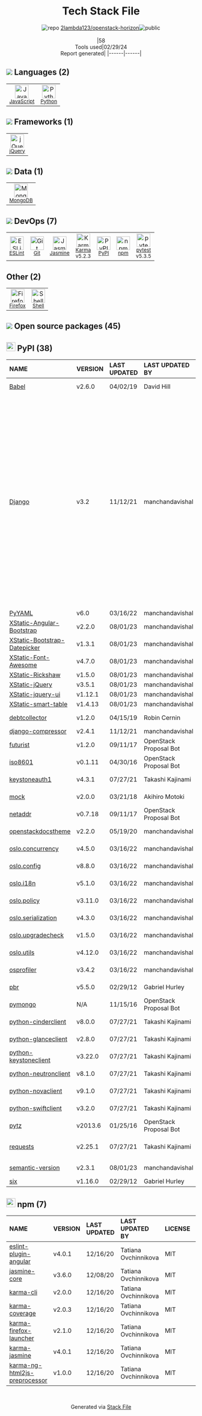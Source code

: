 <!--
&lt;--- Readme.md Snippet without images Start ---&gt;
## Tech Stack
2lambda123/openstack-horizon is built on the following main stack:

- [JavaScript](https://developer.mozilla.org/en-US/docs/Web/JavaScript) – Languages
- [Python](https://www.python.org) – Languages
- [jQuery](http://jquery.com/) – Javascript UI Libraries
- [MongoDB](http://www.mongodb.com/) – Databases
- [ESLint](http://eslint.org/) – Code Review
- [Jasmine](http://jasmine.github.io/) – Javascript Testing Framework
- [Karma](http://karma-runner.github.io/) – Browser Testing
- [pytest](http://pytest.org/latest/) – Testing Frameworks
- [Firefox](https://www.mozilla.org/en-US/firefox/) – Web Browser
- [Shell](https://en.wikipedia.org/wiki/Shell_script) – Shells

Full tech stack [here](/techstack.md)

&lt;--- Readme.md Snippet without images End ---&gt;

&lt;--- Readme.md Snippet with images Start ---&gt;
## Tech Stack
2lambda123/openstack-horizon is built on the following main stack:

- <img width='25' height='25' src='https://img.stackshare.io/service/1209/javascript.jpeg' alt='JavaScript'/> [JavaScript](https://developer.mozilla.org/en-US/docs/Web/JavaScript) – Languages
- <img width='25' height='25' src='https://img.stackshare.io/service/993/pUBY5pVj.png' alt='Python'/> [Python](https://www.python.org) – Languages
- <img width='25' height='25' src='https://img.stackshare.io/service/1021/lxEKmMnB_400x400.jpg' alt='jQuery'/> [jQuery](http://jquery.com/) – Javascript UI Libraries
- <img width='25' height='25' src='https://img.stackshare.io/service/1030/leaf-360x360.png' alt='MongoDB'/> [MongoDB](http://www.mongodb.com/) – Databases
- <img width='25' height='25' src='https://img.stackshare.io/service/3337/Q4L7Jncy.jpg' alt='ESLint'/> [ESLint](http://eslint.org/) – Code Review
- <img width='25' height='25' src='https://img.stackshare.io/service/831/7c0b595409af531b9cdeb07f8c513e8b.png' alt='Jasmine'/> [Jasmine](http://jasmine.github.io/) – Javascript Testing Framework
- <img width='25' height='25' src='https://img.stackshare.io/service/1420/TidYGd6a.png' alt='Karma'/> [Karma](http://karma-runner.github.io/) – Browser Testing
- <img width='25' height='25' src='https://img.stackshare.io/service/4586/Lu99Qe0Z_400x400.png' alt='pytest'/> [pytest](http://pytest.org/latest/) – Testing Frameworks
- <img width='25' height='25' src='https://img.stackshare.io/service/8705/768px-Firefox_Logo__2017.svg.png' alt='Firefox'/> [Firefox](https://www.mozilla.org/en-US/firefox/) – Web Browser
- <img width='25' height='25' src='https://img.stackshare.io/service/4631/default_c2062d40130562bdc836c13dbca02d318205a962.png' alt='Shell'/> [Shell](https://en.wikipedia.org/wiki/Shell_script) – Shells

Full tech stack [here](/techstack.md)

&lt;--- Readme.md Snippet with images End ---&gt;
-->
<div align="center">

# Tech Stack File
![](https://img.stackshare.io/repo.svg "repo") [2lambda123/openstack-horizon](https://github.com/2lambda123/openstack-horizon)![](https://img.stackshare.io/public_badge.svg "public")
<br/><br/>
|58<br/>Tools used|02/29/24 <br/>Report generated|
|------|------|
</div>

## <img src='https://img.stackshare.io/languages.svg'/> Languages (2)
<table><tr>
  <td align='center'>
  <img width='36' height='36' src='https://img.stackshare.io/service/1209/javascript.jpeg' alt='JavaScript'>
  <br>
  <sub><a href="https://developer.mozilla.org/en-US/docs/Web/JavaScript">JavaScript</a></sub>
  <br>
  <sub></sub>
</td>

<td align='center'>
  <img width='36' height='36' src='https://img.stackshare.io/service/993/pUBY5pVj.png' alt='Python'>
  <br>
  <sub><a href="https://www.python.org">Python</a></sub>
  <br>
  <sub></sub>
</td>

</tr>
</table>

## <img src='https://img.stackshare.io/frameworks.svg'/> Frameworks (1)
<table><tr>
  <td align='center'>
  <img width='36' height='36' src='https://img.stackshare.io/service/1021/lxEKmMnB_400x400.jpg' alt='jQuery'>
  <br>
  <sub><a href="http://jquery.com/">jQuery</a></sub>
  <br>
  <sub></sub>
</td>

</tr>
</table>

## <img src='https://img.stackshare.io/databases.svg'/> Data (1)
<table><tr>
  <td align='center'>
  <img width='36' height='36' src='https://img.stackshare.io/service/1030/leaf-360x360.png' alt='MongoDB'>
  <br>
  <sub><a href="http://www.mongodb.com/">MongoDB</a></sub>
  <br>
  <sub></sub>
</td>

</tr>
</table>

## <img src='https://img.stackshare.io/devops.svg'/> DevOps (7)
<table><tr>
  <td align='center'>
  <img width='36' height='36' src='https://img.stackshare.io/service/3337/Q4L7Jncy.jpg' alt='ESLint'>
  <br>
  <sub><a href="http://eslint.org/">ESLint</a></sub>
  <br>
  <sub></sub>
</td>

<td align='center'>
  <img width='36' height='36' src='https://img.stackshare.io/service/1046/git.png' alt='Git'>
  <br>
  <sub><a href="http://git-scm.com/">Git</a></sub>
  <br>
  <sub></sub>
</td>

<td align='center'>
  <img width='36' height='36' src='https://img.stackshare.io/service/831/7c0b595409af531b9cdeb07f8c513e8b.png' alt='Jasmine'>
  <br>
  <sub><a href="http://jasmine.github.io/">Jasmine</a></sub>
  <br>
  <sub></sub>
</td>

<td align='center'>
  <img width='36' height='36' src='https://img.stackshare.io/service/1420/TidYGd6a.png' alt='Karma'>
  <br>
  <sub><a href="http://karma-runner.github.io/">Karma</a></sub>
  <br>
  <sub>v5.2.3</sub>
</td>

<td align='center'>
  <img width='36' height='36' src='https://img.stackshare.io/service/12572/-RIWgodF_400x400.jpg' alt='PyPI'>
  <br>
  <sub><a href="https://pypi.org/">PyPI</a></sub>
  <br>
  <sub></sub>
</td>

<td align='center'>
  <img width='36' height='36' src='https://img.stackshare.io/service/1120/lejvzrnlpb308aftn31u.png' alt='npm'>
  <br>
  <sub><a href="https://www.npmjs.com/">npm</a></sub>
  <br>
  <sub></sub>
</td>

<td align='center'>
  <img width='36' height='36' src='https://img.stackshare.io/service/4586/Lu99Qe0Z_400x400.png' alt='pytest'>
  <br>
  <sub><a href="http://pytest.org/latest/">pytest</a></sub>
  <br>
  <sub>v5.3.5</sub>
</td>

</tr>
</table>

## Other (2)
<table><tr>
  <td align='center'>
  <img width='36' height='36' src='https://img.stackshare.io/service/8705/768px-Firefox_Logo__2017.svg.png' alt='Firefox'>
  <br>
  <sub><a href="https://www.mozilla.org/en-US/firefox/">Firefox</a></sub>
  <br>
  <sub></sub>
</td>

<td align='center'>
  <img width='36' height='36' src='https://img.stackshare.io/service/4631/default_c2062d40130562bdc836c13dbca02d318205a962.png' alt='Shell'>
  <br>
  <sub><a href="https://en.wikipedia.org/wiki/Shell_script">Shell</a></sub>
  <br>
  <sub></sub>
</td>

</tr>
</table>


## <img src='https://img.stackshare.io/group.svg' /> Open source packages (45)</h2>

## <img width='24' height='24' src='https://img.stackshare.io/service/12572/-RIWgodF_400x400.jpg'/> PyPI (38)

|NAME|VERSION|LAST UPDATED|LAST UPDATED BY|LICENSE|VULNERABILITIES|
|:------|:------|:------|:------|:------|:------|
|[Babel](https://pypi.org/project/Babel)|v2.6.0|04/02/19|David Hill |BSD-3-Clause|N/A|
|[Django](https://pypi.org/project/Django)|v3.2|11/12/21|manchandavishal |BSD-3-Clause|[CVE-2023-31047](https://github.com/advisories/GHSA-r3xc-prgr-mg9p) (Critical)<br/>[CVE-2022-28347](https://github.com/advisories/GHSA-w24h-v9qh-8gxj) (Critical)<br/>[CVE-2021-35042](https://github.com/advisories/GHSA-xpfp-f569-q3p2) (Critical)<br/>[CVE-2022-28346](https://github.com/advisories/GHSA-2gwj-7jmv-h26r) (Critical)<br/>[CVE-2021-45115](https://github.com/advisories/GHSA-53qw-q765-4fww) (High)<br/>[CVE-2021-44420](https://github.com/advisories/GHSA-v6rh-hp5x-86rv) (High)<br/>[CVE-2021-31542](https://github.com/advisories/GHSA-rxjp-mfm9-w4wr) (High)<br/>[CVE-2022-36359](https://github.com/advisories/GHSA-8x94-hmjh-97hq) (High)<br/>[CVE-2023-24580](https://github.com/advisories/GHSA-2hrw-hx67-34x6) (High)<br/>[CVE-2021-45116](https://github.com/advisories/GHSA-8c5j-9r9f-c6w8) (High)<br/>[CVE-2023-36053](https://github.com/advisories/GHSA-jh3w-4vvf-mjgr) (High)<br/>[CVE-2021-32052](https://github.com/advisories/GHSA-qm57-vhq3-3fwf) (Moderate)<br/>[CVE-2021-45452](https://github.com/advisories/GHSA-jrh2-hc4r-7jwx) (Moderate)|
|[PyYAML](https://pypi.org/project/PyYAML)|v6.0|03/16/22|manchandavishal |MIT|N/A|
|[XStatic-Angular-Bootstrap](https://pypi.org/project/XStatic-Angular-Bootstrap)|v2.2.0|08/01/23|manchandavishal |MIT|N/A|
|[XStatic-Bootstrap-Datepicker](https://pypi.org/project/XStatic-Bootstrap-Datepicker)|v1.3.1|08/01/23|manchandavishal |Apache-2.0|N/A|
|[XStatic-Font-Awesome](https://pypi.org/project/XStatic-Font-Awesome)|v4.7.0|08/01/23|manchandavishal |OFL-1.1|N/A|
|[XStatic-Rickshaw](https://pypi.org/project/XStatic-Rickshaw)|v1.5.0|08/01/23|manchandavishal |Other|N/A|
|[XStatic-jQuery](https://pypi.org/project/XStatic-jQuery)|v3.5.1|08/01/23|manchandavishal |Other|N/A|
|[XStatic-jquery-ui](https://pypi.org/project/XStatic-jquery-ui)|v1.12.1|08/01/23|manchandavishal |Other|N/A|
|[XStatic-smart-table](https://pypi.org/project/XStatic-smart-table)|v1.4.13|08/01/23|manchandavishal |Other|N/A|
|[debtcollector](https://pypi.org/project/debtcollector)|v1.2.0|04/15/19|Robin Cernin |Apache-2.0|N/A|
|[django-compressor](https://pypi.org/project/django-compressor)|v2.4.1|11/12/21|manchandavishal |MIT|N/A|
|[futurist](https://pypi.org/project/futurist)|v1.2.0|09/11/17|OpenStack Proposal Bot |Apache-2.0|N/A|
|[iso8601](https://pypi.org/project/iso8601)|v0.1.11|04/30/16|OpenStack Proposal Bot |MIT|N/A|
|[keystoneauth1](https://pypi.org/project/keystoneauth1)|v4.3.1|07/27/21|Takashi Kajinami |Apache-2.0|N/A|
|[mock](https://pypi.org/project/mock)|v2.0.0|03/21/18|Akihiro Motoki |BSD-2-Clause|N/A|
|[netaddr](https://pypi.org/project/netaddr)|v0.7.18|09/11/17|OpenStack Proposal Bot |BSD-3-Clause|N/A|
|[openstackdocstheme](https://pypi.org/project/openstackdocstheme)|v2.2.0|05/19/20|manchandavishal |Apache-2.0|N/A|
|[oslo.concurrency](https://pypi.org/project/oslo.concurrency)|v4.5.0|03/16/22|manchandavishal |Apache-2.0|N/A|
|[oslo.config](https://pypi.org/project/oslo.config)|v8.8.0|03/16/22|manchandavishal |Apache-2.0|N/A|
|[oslo.i18n](https://pypi.org/project/oslo.i18n)|v5.1.0|03/16/22|manchandavishal |Apache-2.0|N/A|
|[oslo.policy](https://pypi.org/project/oslo.policy)|v3.11.0|03/16/22|manchandavishal |Apache-2.0|N/A|
|[oslo.serialization](https://pypi.org/project/oslo.serialization)|v4.3.0|03/16/22|manchandavishal |Apache-2.0|N/A|
|[oslo.upgradecheck](https://pypi.org/project/oslo.upgradecheck)|v1.5.0|03/16/22|manchandavishal |Apache-2.0|N/A|
|[oslo.utils](https://pypi.org/project/oslo.utils)|v4.12.0|03/16/22|manchandavishal |Apache-2.0|N/A|
|[osprofiler](https://pypi.org/project/osprofiler)|v3.4.2|03/16/22|manchandavishal |Apache-2.0|N/A|
|[pbr](https://pypi.org/project/pbr)|v5.5.0|02/29/12|Gabriel Hurley |Apache-2.0|N/A|
|[pymongo](https://pypi.org/project/pymongo)|N/A|11/15/16|OpenStack Proposal Bot |Apache-2.0|N/A|
|[python-cinderclient](https://pypi.org/project/python-cinderclient)|v8.0.0|07/27/21|Takashi Kajinami |Apache-2.0|N/A|
|[python-glanceclient](https://pypi.org/project/python-glanceclient)|v2.8.0|07/27/21|Takashi Kajinami |Apache-2.0|N/A|
|[python-keystoneclient](https://pypi.org/project/python-keystoneclient)|v3.22.0|07/27/21|Takashi Kajinami |Apache-2.0|N/A|
|[python-neutronclient](https://pypi.org/project/python-neutronclient)|v8.1.0|07/27/21|Takashi Kajinami |Apache-2.0|N/A|
|[python-novaclient](https://pypi.org/project/python-novaclient)|v9.1.0|07/27/21|Takashi Kajinami |Apache-2.0|N/A|
|[python-swiftclient](https://pypi.org/project/python-swiftclient)|v3.2.0|07/27/21|Takashi Kajinami |Apache-2.0|N/A|
|[pytz](https://pypi.org/project/pytz)|v2013.6|01/25/16|OpenStack Proposal Bot |MIT|N/A|
|[requests](https://pypi.org/project/requests)|v2.25.1|07/27/21|Takashi Kajinami |Apache-2.0|[CVE-2023-32681](https://github.com/advisories/GHSA-j8r2-6x86-q33q) (Moderate)|
|[semantic-version](https://pypi.org/project/semantic-version)|v2.3.1|08/01/23|manchandavishal |BSD-2-Clause|N/A|
|[six](https://pypi.org/project/six)|v1.16.0|02/29/12|Gabriel Hurley |MIT|N/A|


## <img width='24' height='24' src='https://img.stackshare.io/service/1120/lejvzrnlpb308aftn31u.png'/> npm (7)

|NAME|VERSION|LAST UPDATED|LAST UPDATED BY|LICENSE|VULNERABILITIES|
|:------|:------|:------|:------|:------|:------|
|[eslint-plugin-angular](https://www.npmjs.com/eslint-plugin-angular)|v4.0.1|12/16/20|Tatiana Ovchinnikova |MIT|N/A|
|[jasmine-core](https://www.npmjs.com/jasmine-core)|v3.6.0|12/08/20|Tatiana Ovchinnikova |MIT|N/A|
|[karma-cli](https://www.npmjs.com/karma-cli)|v2.0.0|12/16/20|Tatiana Ovchinnikova |MIT|N/A|
|[karma-coverage](https://www.npmjs.com/karma-coverage)|v2.0.3|12/16/20|Tatiana Ovchinnikova |MIT|N/A|
|[karma-firefox-launcher](https://www.npmjs.com/karma-firefox-launcher)|v2.1.0|12/16/20|Tatiana Ovchinnikova |MIT|N/A|
|[karma-jasmine](https://www.npmjs.com/karma-jasmine)|v4.0.1|12/16/20|Tatiana Ovchinnikova |MIT|N/A|
|[karma-ng-html2js-preprocessor](https://www.npmjs.com/karma-ng-html2js-preprocessor)|v1.0.0|12/16/20|Tatiana Ovchinnikova |MIT|N/A|

<br/>
<div align='center'>

Generated via [Stack File](https://github.com/marketplace/stack-file)
